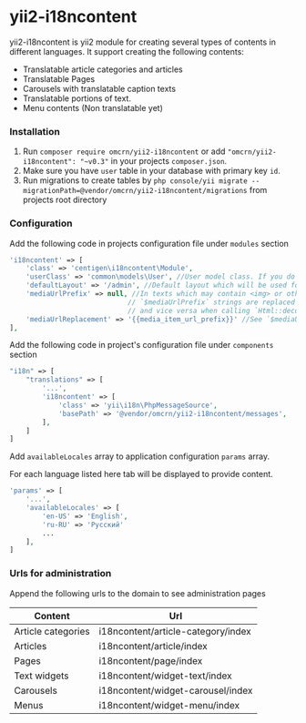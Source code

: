 yii2-i18ncontent
================

yii2-i18ncontent is yii2 module for creating several types of contents in different languages.
It support creating the following contents:

 - Translatable article categories and articles
 - Translatable Pages
 - Carousels with translatable caption texts
 - Translatable portions of text.
 - Menu contents (Non translatable yet)

### Installation

  1. Run `composer require omcrn/yii2-i18ncontent` or add `"omcrn/yii2-i18ncontent": "~v0.3"` in your projects `composer.json`.
  3. Make sure you have `user` table in your database with primary key `id`.
  4. Run migrations to create tables by `php console/yii migrate --migrationPath=@vendor/omcrn/yii2-i18ncontent/migrations` from projects root directory
 
### Configuration
  
Add the following code in projects configuration file under `modules` section

```php
'i18ncontent' => [
    'class' => 'centigen\i18ncontent\Module',
    'userClass' => 'common\models\User', //User model class. If you do not have user model, generate it from user table. Make sure this models extends \yii\db\ActiveRecord class
    'defaultLayout' => '/admin', //Default layout which will be used for rendering i18ncontent pages
    'mediaUrlPrefix' => null, //In texts which may contain <img> or other media object tags (texts which come from WYSIWYG editors)
                             // `$mediaUrlPrefix` strings are replaced with `$mediaUrlReplacement` string when calling `Html::encodeMediaItemUrls`
                             // and vice versa when calling `Html::decodeMediaItemUrls`
    'mediaUrlReplacement' => '{{media_item_url_prefix}}' //See `$mediaUrlPrefix`
],
```

Add the following code in project's configuration file under `components` section

```php
"i18n" => [
    "translations" => [
        '...',
        'i18ncontent' => [
            'class' => 'yii\i18n\PhpMessageSource',
            'basePath' => '@vendor/omcrn/yii2-i18ncontent/messages',
        ],
    ]
]
```

Add `availableLocales` array to application configuration `params` array.

For each language listed here tab will be displayed to provide content.

```php
'params' => [
    '...',
    'availableLocales' => [
        'en-US' => 'English',
        'ru-RU' => 'Русский'
        ...
    ],
]
```

### Urls for administration

Append the following urls to the domain to see administration pages

| Content                |                  Url                 |
|------------------------|--------------------------------------|
| Article categories     | i18ncontent/article-category/index   |
| Articles               | i18ncontent/article/index            |
| Pages                  | i18ncontent/page/index               |
| Text widgets           | i18ncontent/widget-text/index        |
| Carousels              | i18ncontent/widget-carousel/index    |
| Menus                  | i18ncontent/widget-menu/index        |
